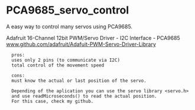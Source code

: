 # PCA9685_servo_control
A easy way to control many servos using PCA9685.

   Adafruit 16-Channel 12bit PWM/Servo Driver - I2C Interface - PCA9685
   www.github.com/adafruit/Adafuit-PWM-Servo-Driver-Library

      pros:
      uses only 2 pins (to communicate via I2C)
      total control of the movement speed
      
      cons:
      must know the actual or last position of the servo.
      
      Depending of the aplication you can use the servo library <servo.h>
      and use readMicroseconds() to read the actual position.
      For this case, check my github.

